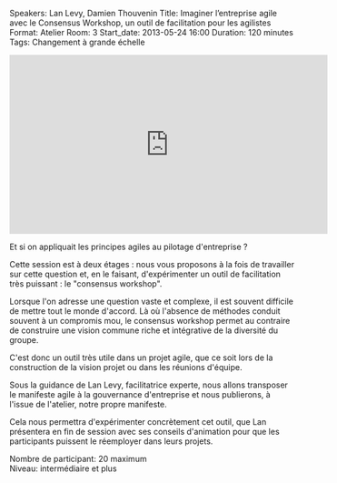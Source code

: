 Speakers: Lan Levy, Damien Thouvenin
Title: Imaginer l’entreprise agile avec le Consensus Workshop, un outil de facilitation pour les agilistes
Format: Atelier
Room: 3
Start_date: 2013-05-24 16:00
Duration: 120 minutes
Tags: Changement à grande échelle

<iframe width="560" height="315" src="http://www.youtube.com/embed/4PGR1sKc4rg" frameborder="0" allowfullscreen></iframe>


Et si on appliquait les principes agiles au pilotage d'entreprise ?

Cette session est à deux étages : nous vous proposons à la fois de travailler sur cette question et, en le faisant, d'expérimenter un outil de facilitation très puissant : le "consensus workshop".

Lorsque l'on adresse une question vaste et complexe, il est souvent difficile de mettre tout le monde d'accord.
Là où l'absence de méthodes conduit souvent à un compromis mou, le consensus workshop permet au contraire de construire une vision commune riche et intégrative de la diversité du groupe.

C'est donc un outil très utile dans un projet agile, que ce soit lors de la construction de la vision projet ou dans les réunions d'équipe.

Sous la guidance de Lan Levy, facilitatrice experte, nous allons transposer le manifeste agile à la gouvernance d'entreprise et nous publierons, à l'issue de l'atelier, notre propre manifeste.

Cela nous permettra d'expérimenter concrètement cet outil, que Lan présentera en fin de session avec ses conseils d'animation pour que les participants puissent le réemployer dans leurs projets.

Nombre de participant: 20 maximum  
Niveau: intermédiaire et plus
